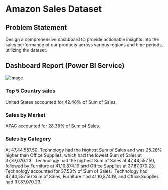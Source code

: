 # Amazon Sales Dataset
## Problem Statement
Design a comprehensive dashboard to provide actionable insights into the sales performance of our products across various regions and time periods, utilizing the dataset.
## Dashboard Report (Power BI Service)
![image](https://github.com/Pranav-7890/PowerBI_Projects/assets/110085408/c95b80a5-5baf-4537-a7c9-dcb16341f860)

### Top 5 Country sales
﻿﻿United States accounted for 42.46% of Sum of Sales.﻿﻿

### Sales by Market
﻿﻿APAC accounted for 28.36% of Sum of Sales.﻿﻿


### Sales by Category
﻿﻿At 47,44,557.50, Technology had the highest Sum of Sales and was 25.28% higher than Office Supplies, which had the lowest Sum of Sales at 37,87,070.23.﻿﻿
﻿﻿
﻿﻿Technology had the highest Sum of Sales at 47,44,557.50, followed by Furniture at 41,10,874.19 and Office Supplies at 37,87,070.23.﻿﻿
﻿﻿
﻿﻿Technology accounted for 37.53% of Sum of Sales.﻿﻿
﻿﻿
﻿﻿Technology had 47,44,557.50 Sum of Sales, Furniture had 41,10,874.19, and Office Supplies had 37,87,070.23.﻿﻿
﻿﻿
﻿
